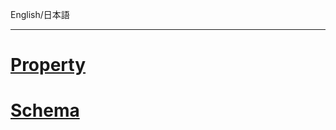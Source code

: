 English/日本語 
***
# [Property](https://github.com/aegif/NemakiWare/wiki/Configuration%28Solr%29_-Property)
# [Schema](https://github.com/aegif/NemakiWare/wiki/Configuration%28Solr%29_-schema)